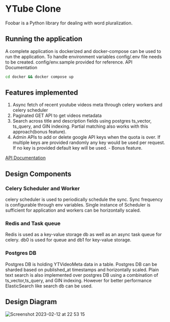 # YTube Clone

Foobar is a Python library for dealing with word pluralization.

## Running the application
A complete application is dockerized and docker-compose can be used to run the application.
To handle environment variables config/.env file needs to be created. config/env.sample provided for reference.
API Documentation
```bash
cd docker && docker compose up
```

## Features implemented 
1. Async fetch of recent youtube videos meta through celery workers and celery scheduler
2. Paginated GET API to get videos metadata
3. Search across title and description fields using postgres ts_vector, ts_query, and GIN indexing. Partial matching also works with this approach(bonus feature).
4. Admin APIs to add or delete google API keys when the quota is over. If multiple keys are provided randomly any key would be used per request. If no key is provided default key will be used. - Bonus feature.

[API Documentation](https://documenter.getpostman.com/view/15455073/2s935uGLgU)

## Design Components
### Celery Scheduler and Worker
celery scheduler is used to periodically schedule the sync. Sync frequency is configurable through env variables. Single instance of Scheduler is sufficient for application and workers can be horizontally scaled.
### Redis and Task queue
Redis is used as a key-value storage db as well as an async task queue for celery. db0 is used for queue and db1 for key-value storage.
### Postgres DB
Postgres DB is holding YTVideoMeta data in a table. Postgres DB can be sharded based on published_at timestamps and horizontally scaled.
Plain text search is also implemented over postgres DB using a combination of ts_vector,ts_query, and GIN indexing. However for better performance ElasticSearch like search db can be used.

## Design Diagram
![Screenshot 2023-02-12 at 22 53 15](https://user-images.githubusercontent.com/81796188/218327606-ce6a6e60-78f8-46f1-af04-29ddcf949013.png)
